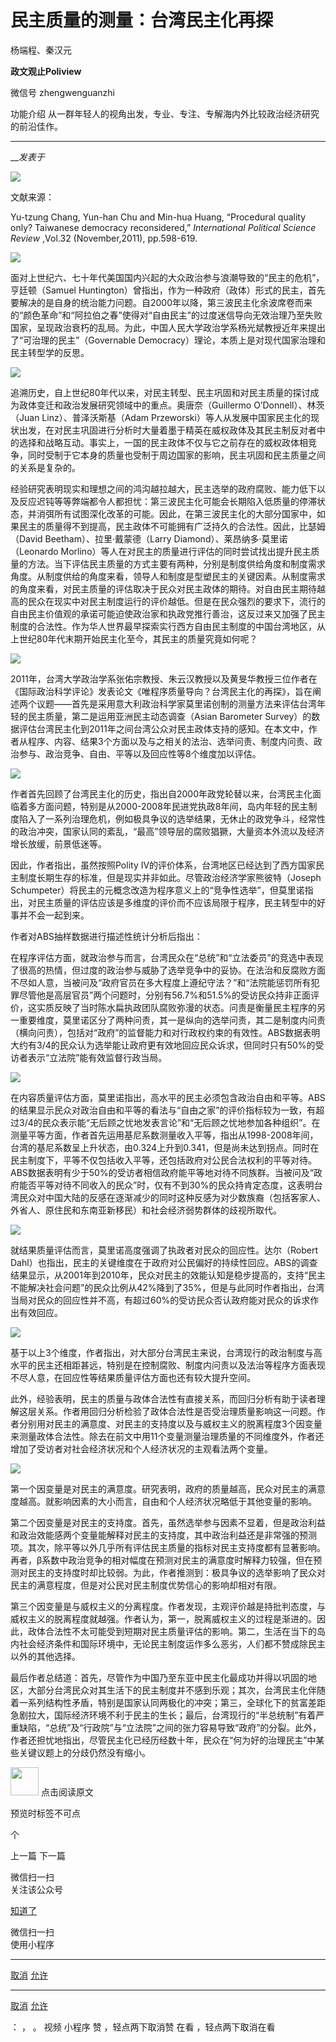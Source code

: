 

#  民主质量的测量：台湾民主化再探

杨端程、秦汉元  

**政文观止Poliview** 

微信号 zhengwenguanzhi

功能介绍 从一群年轻人的视角出发，专业、专注、专解海内外比较政治经济研究的前沿佳作。

____

___发表于_


<img src='/images/675/2.gif' width='auto' />  

  

文献来源：

Yu-tzung Chang, Yun-han Chu and Min-hua Huang, “Procedural quality only?
Taiwanese democracy reconsidered,” _International Political Science Review_
,Vol.32 (November,2011), pp.598-619.

<img src='/images/675/3.gif' width='auto' />

面对上世纪六、七十年代美国国内兴起的大众政治参与浪潮导致的“民主的危机”，亨廷顿（Samuel
Huntington）曾指出，作为一种政府（政体）形式的民主，首先要解决的是自身的统治能力问题。自2000年以降，第三波民主化余波席卷而来的“颜色革命”和“阿拉伯之春”使得对“自由民主”的过度迷信导向无效治理乃至失败国家，呈现政治衰朽的乱局。为此，中国人民大学政治学系杨光斌教授近年来提出了“可治理的民主”（Governable
Democracy）理论，本质上是对现代国家治理和民主转型学的反思。

  

![](/images/675/4.jpeg)

  

追溯历史，自上世纪80年代以来，对民主转型、民主巩固和对民主质量的探讨成为政体变迁和政治发展研究领域中的重点。奥唐奈（Guillermo
O’Donnell）、林茨（Juan Linz）、普泽沃斯基（Adam
Przeworski）等人从发展中国家民主化的现状出发，在对民主巩固进行分析时大量着墨于精英在威权政体及其民主制反对者中的选择和战略互动。事实上，一国的民主政体不仅与它之前存在的威权政体相竞争，同时受制于它本身的质量也受制于周边国家的影响，民主巩固和民主质量之间的关系是复杂的。

  

经验研究表明现实和理想之间的鸿沟越拉越大，民主选举的政府腐败、能力低下以及反应迟钝等等弊端都令人都担忧：第三波民主化可能会长期陷入低质量的停滞状态，并消弭所有试图深化改革的可能。因此，在第三波民主化的大部分国家中，如果民主的质量得不到提高，民主政体不可能拥有广泛持久的合法性。因此，比瑟姆（David
Beetham）、拉里·戴蒙德（Larry Diamond）、莱昂纳多·莫里诺（Leonardo
Morlino）等人在对民主的质量进行评估的同时尝试找出提升民主质量的方法。当下评估民主质量的方式主要有两种，分别是制度供给角度和制度需求角度。从制度供给的角度来看，领导人和制度是型塑民主的关键因素。从制度需求的角度来看，对民主质量的评估取决于民众对民主政体的期待。对自由民主期待越高的民众在现实中对民主制度运行的评价越低。但是在民众强烈的要求下，流行的自由民主价值观的承诺可能迫使政治家和执政党推行善治，这反过来又加强了民主制度的合法性。作为华人世界最早探索实行西方自由民主制度的中国台湾地区，从上世纪80年代末期开始民主化至今，其民主的质量究竟如何呢？

  

![](/images/675/5.png)

  

2011年，台湾大学政治学系张佑宗教授、朱云汉教授以及黄旻华教授三位作者在《国际政治科学评论》发表论文《唯程序质量导向？台湾民主化的再探》，旨在阐述两个议题——首先是采用意大利政治科学家莫里诺创制的测量方法来评估台湾年轻的民主质量，第二是运用亚洲民主动态调查（Asian
Barometer
Survey）的数据评估台湾民主化到2011年之间台湾公众对民主政体支持的感知。在本文中，作者从程序、内容、结果3个方面以及与之相关的法治、选举问责、制度内问责、政治参与、政治竞争、自由、平等以及回应性等8个维度加以评估。

  

![](/images/675/6.jpeg)

  

作者首先回顾了台湾民主化的历史，指出自2000年政党轮替以来，台湾民主化面临着多方面问题，特别是从2000-2008年民进党执政8年间，岛内年轻的民主制度陷入了一系列治理危机，例如极具争议的选举结果，无休止的政党争斗，经常性的政治冲突，国家认同的紊乱，“最高”领导层的腐败猖獗，大量资本外流以及经济增长放缓，前景低迷等。

  

因此，作者指出，虽然按照Polity
IV的评价体系，台湾地区已经达到了西方国家民主制度长期生存的标准，但是现实并非如此。尽管政治经济学家熊彼特（Joseph
Schumpeter）将民主的元概念改造为程序意义上的“竞争性选举”，但莫里诺指出，对民主质量的评估应该是多维度的评价而不应该局限于程序，民主转型中的好事并不会一起到来。

  

作者对ABS抽样数据进行描述性统计分析后指出：

  

在程序评估方面，就政治参与而言，台湾民众在“总统”和“立法委员”的竞选中表现了很高的热情，但过度的政治参与威胁了选举竞争中的妥协。在法治和反腐败方面不尽如人意，当被问及“政府官员在多大程度上遵纪守法？”和“法院能惩罚所有犯罪尽管他是高层官员”两个问题时，分别有56.7%和51.5%的受访民众持非正面评价，这实质反映了当时陈水扁执政团队腐败弥漫的状态。问责是衡量民主程序的另一重要维度，莫里诺区分了两种问责，其一是纵向的选举问责，其二是制度内问责（横向问责），包括对“政府”的监督能力和对行政权约束的有效性。ABS数据表明大约有3/4的民众认为选举能让政府更有效地回应民众诉求，但同时只有50%的受访者表示“立法院”能有效监督行政当局。

![](/images/675/7.jpeg)

  

在内容质量评估方面，莫里诺指出，高水平的民主必须包含政治自由和平等。ABS的结果显示民众对政治自由和平等的看法与“自由之家”的评价指标较为一致，有超过3/4的民众表示能“无后顾之忧地发表言论”和“无后顾之忧地参加各种组织”。在测量平等方面，作者首先运用基尼系数测量收入平等，指出从1998-2008年间，台湾的基尼系数呈上升状态，由0.324上升到0.341，但是尚未达到拐点。同时在民主制度下，平等不仅包括收入平等，还包括政府对公民合法权利的平等对待。ABS数据表明有少于50%的受访者相信政府能平等地对待不同族群。当被问及“政府能否平等对待不同收入的民众”时，仅有不到30%的民众持肯定态度，这表明台湾民众对中国大陆的反感在逐渐减少的同时这种反感为对少数族裔（包括客家人、外省人、原住民和东南亚新移民）和社会经济弱势群体的歧视所取代。

![](/images/675/8.jpeg)

  

就结果质量评估而言，莫里诺高度强调了执政者对民众的回应性。达尔（Robert
Dahl）也指出，民主的关键维度在于政府对公民偏好的持续性回应。ABS的调查结果显示，从2001年到2010年，民众对民主的效能认知是稳步提高的，支持“民主不能解决社会问题”的民众比例从42%降到了35%，但是与此同时作者指出，台湾当局对民众的回应性并不高，有超过60%的受访民众否认政府能对民众的诉求作出有效回应。

![](/images/675/9.jpeg)

  

基于以上3个维度，作者指出，对大部分台湾民主来说，台湾现行的政治制度与高水平的民主还相距甚远，特别是在控制腐败、制度内问责以及法治等程序方面表现不尽人意，在回应性等结果质量评估方面也还有较大提升空间。

此外，经验表明，民主的质量与政体合法性有直接关系，而回归分析有助于读者理解这层关系。作者用回归分析检验了政体合法性是否受治理质量影响这一问题。作者分别用对民主的满意度、对民主的支持度以及与威权主义的脱离程度3个因变量来测量政体合法性。除去在前文中用11个变量测量治理质量的不同维度外，作者还增加了受访者对社会经济状况和个人经济状况的主观看法两个变量。

  

![](/images/675/10.png)

第一个因变量是对民主的满意度。研究表明，政府的质量越高，民众对民主的满意度越高。就影响因素的大小而言，自由和个人经济状况略低于其他变量的影响。

第二个因变量是对民主的支持度。首先，虽然选举参与因素不显着，但是政治利益和政治效能感两个变量能解释对民主的支持度，其中政治利益还是非常强的预测项。其次，除平等以外几乎所有评估民主质量的指标对民主支持度都有显著影响。再者，β系数中政治竞争的相对幅度在预测对民主的满意度时解释力较强，但在预测对民主的支持度时却比较弱。为此，作者推测到：极具争议的选举影响了民众对民主的满意程度，但是对公民对民主制度优势信心的影响却相对有限。

第三个因变量是与威权主义的分离程度。作者发现，主观评价越是持批判态度，与威权主义的脱离程度就越强。作者认为，第一，脱离威权主义的过程是渐进的。因此，政体合法性不太可能受到短期对民主质量评估的影响。第二，生活在当下的岛内社会经济条件和国际环境中，无论民主制度运作多么恶劣，人们都不赞成除民主以外的其他选择。

最后作者总结道：首先，尽管作为中国乃至东亚中民主化最成功并得以巩固的地区，大部分台湾民众对其生活下的民主制度并不感到乐观；其次，台湾民主化伴随着一系列结构性矛盾，特别是国家认同两极化的冲突；第三，全球化下的贫富差距急剧拉大，国际经济环境不利于民主的生长；最后，台湾现行的“半总统制”有着严重缺陷，“总统”及“行政院”与“立法院”之间的张力容易导致“政府”的分裂。此外，作者还担忧地指出，尽管民主化已经历经数十年，民众在“何为好的治理民主”中某些关键议题上的分歧仍然没有缩小。

<img src='/images/675/11.gif' width='45px' height='' /> 点击阅读原文

预览时标签不可点



个

上一篇 下一篇



微信扫一扫  
关注该公众号

[知道了](javascript:;)

 微信扫一扫  
使用小程序

****

[取消](javascript:void\(0\);) [允许](javascript:void\(0\);)

****

[取消](javascript:void\(0\);) [允许](javascript:void\(0\);)

： ， 。 视频 小程序 赞 ，轻点两下取消赞 在看 ，轻点两下取消在看

